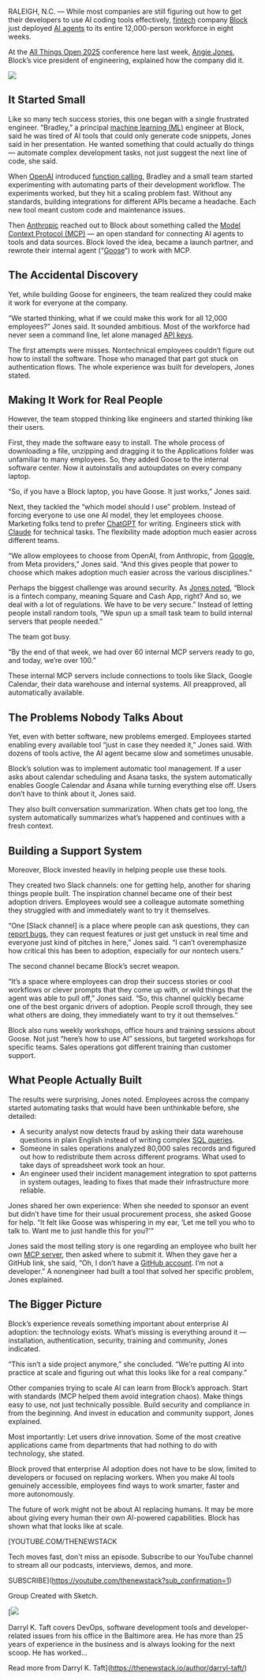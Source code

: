 RALEIGH, N.C. — While most companies are still figuring out how to get their developers to use AI coding tools effectively, [fintech](https://thenewstack.io/the-staging-bottleneck-microservices-testing-in-fintech/) company [Block](https://block.xyz/) just deployed [AI agents](https://thenewstack.io/ai-agents-and-their-life-cycle-what-you-should-know/) to its entire 12,000-person workforce in eight weeks.

At the [All Things Open 2025](https://2025.allthingsopen.org/) conference here last week, [Angie Jones](https://www.linkedin.com/in/angiejones/), Block’s vice president of engineering, explained how the company did it.

[![](https://cdn.thenewstack.io/media/2025/10/f8a79e6a-pxl_20251014_143224926-1-1.jpg)](https://cdn.thenewstack.io/media/2025/10/f8a79e6a-pxl_20251014_143224926-1-1.jpg)

## It Started Small

Like so many tech success stories, this one began with a single frustrated engineer. “Bradley,” a principal [machine learning (ML)](https://thenewstack.io/use-these-tools-to-build-accurate-machine-learning-models/) engineer at Block, said he was tired of AI tools that could only generate code snippets, Jones said in her presentation. He wanted something that could actually do things — automate complex development tasks, not just suggest the next line of code, she said.

When [OpenAI](https://openai.com/) introduced [function calling](https://thenewstack.io/getting-started-with-function-calling-in-llms/), Bradley and a small team started experimenting with automating parts of their development workflow. The experiments worked, but they hit a scaling problem fast. Without any standards, building integrations for different APIs became a headache. Each new tool meant custom code and maintenance issues.

Then [Anthropic](https://www.anthropic.com/) reached out to Block about something called the [Model Context Protocol (MCP)](https://thenewstack.io/model-context-protocol-a-primer-for-the-developers/) — an open standard for connecting AI agents to tools and data sources. Block loved the idea, became a launch partner, and rewrote their internal agent (“[Goose](https://github.com/block/goose)“) to work with MCP.

## The Accidental Discovery

Yet, while building Goose for engineers, the team realized they could make it work for everyone at the company.

“We started thinking, what if we could make this work for all 12,000 employees?” Jones said. It sounded ambitious. Most of the workforce had never seen a command line, let alone managed [API keys](https://thenewstack.io/why-your-api-keys-are-leaving-you-vulnerable-to-attack/).

The first attempts were misses. Nontechnical employees couldn’t figure out how to install the software. Those who managed that part got stuck on authentication flows. The whole experience was built for developers, Jones stated.

## Making It Work for Real People

However, the team stopped thinking like engineers and started thinking like their users.

First, they made the software easy to install. The whole process of downloading a file, unzipping and dragging it to the Applications folder was unfamiliar to many employees. So, they added Goose to the internal software center. Now it autoinstalls and autoupdates on every company laptop.

“So, if you have a Block laptop, you have Goose. It just works,” Jones said.

Next, they tackled the “which model should I use” problem. Instead of forcing everyone to use one AI model, they let employees choose. Marketing folks tend to prefer [ChatGPT](https://thenewstack.io/openai-launches-new-chatgpt-interface-designed-for-coding/) for writing. Engineers stick with [Claude](https://thenewstack.io/claude-code-user-base-grows-300-as-anthropic-launches-enterprise-analytics-dashboard/) for technical tasks. The flexibility made adoption much easier across different teams.

“We allow employees to choose from OpenAI, from Anthropic, from [Google](https://cloud.google.com/?utm_content=inline+mention), from Meta providers,” Jones said. “And this gives people that power to choose which makes adoption much easier across the various disciplines.”

Perhaps the biggest challenge was around security. As [Jones noted](https://thenewstack.io/whos-afraid-of-the-queen-of-devrel-angie-jones-of-block/), “Block is a fintech company, meaning Square and Cash App, right? And so, we deal with a lot of regulations. We have to be very secure.” Instead of letting people install random tools, “We spun up a small task team to build internal servers that people needed.”

The team got busy.

“By the end of that week, we had over 60 internal MCP servers ready to go, and today, we’re over 100.”

These internal MCP servers include connections to tools like Slack, Google Calendar, their data warehouse and internal systems. All preapproved, all automatically available.

## The Problems Nobody Talks About

Yet, even with better software, new problems emerged. Employees started enabling every available tool “just in case they needed it,” Jones said. With dozens of tools active, the AI agent became slow and sometimes unusable.

Block’s solution was to implement automatic tool management. If a user asks about calendar scheduling and Asana tasks, the system automatically enables Google Calendar and Asana while turning everything else off. Users don’t have to think about it, Jones said.

They also built conversation summarization. When chats get too long, the system automatically summarizes what’s happened and continues with a fresh context.

## Building a Support System

Moreover, Block invested heavily in helping people use these tools.

They created two Slack channels: one for getting help, another for sharing things people built. The inspiration channel became one of their best adoption drivers. Employees would see a colleague automate something they struggled with and immediately want to try it themselves.

“One [Slack channel] is a place where people can ask questions, they can [report bugs](https://thenewstack.io/curl-fights-a-flood-of-ai-generated-bug-reports-from-hackerone/), they can request features or just get unstuck in real time and everyone just kind of pitches in here,” Jones said. “I can’t overemphasize how critical this has been to adoption, especially for our nontech users.”

The second channel became Block’s secret weapon.

“It’s a space where employees can drop their success stories or cool workflows or clever prompts that they come up with, or wild things that the agent was able to pull off,” Jones said. “So, this channel quickly became one of the best organic drivers of adoption. People scroll through, they see what others are doing, they immediately want to try it out themselves.”

Block also runs weekly workshops, office hours and training sessions about Goose. Not just “here’s how to use AI” sessions, but targeted workshops for specific teams. Sales operations got different training than customer support.

## What People Actually Built

The results were surprising, Jones noted. Employees across the company started automating tasks that would have been unthinkable before, she detailed:

* A security analyst now detects fraud by asking their data warehouse questions in plain English instead of writing complex [SQL queries](https://thenewstack.io/how-to-write-sql-queries/).
* Someone in sales operations analyzed 80,000 sales records and figured out how to redistribute them across different programs. What used to take days of spreadsheet work took an hour.
* An engineer used their incident management integration to spot patterns in system outages, leading to fixes that made their infrastructure more reliable.

Jones shared her own experience: When she needed to sponsor an event but didn’t have time for their usual procurement process, she asked Goose for help. “It felt like Goose was whispering in my ear, ‘Let me tell you who to talk to. Want me to just handle this for you?'”

Jones said the most telling story is one regarding an employee who built her own [MCP server](https://thenewstack.io/10-mcp-servers-for-frontend-developers/), then asked where to submit it. When they gave her a GitHub link, she said, “Oh, I don’t have a [GitHub account](https://thenewstack.io/git-push-how-to-use-the-cli-to-interact-with-github/). I’m not a developer.” A nonengineer had built a tool that solved her specific problem, Jones explained.

## The Bigger Picture

Block’s experience reveals something important about enterprise AI adoption: the technology exists. What’s missing is everything around it — installation, authentication, security, training and community, Jones indicated.

“This isn’t a side project anymore,” she concluded. “We’re putting AI into practice at scale and figuring out what this looks like for a real company.”

Other companies trying to scale AI can learn from Block’s approach. Start with standards (MCP helped them avoid integration chaos). Make things easy to use, not just technically possible. Build security and compliance in from the beginning. And invest in education and community support, Jones explained.

Most importantly: Let users drive innovation. Some of the most creative applications came from departments that had nothing to do with technology, she stated.

Block proved that enterprise AI adoption does not have to be slow, limited to developers or focused on replacing workers. When you make AI tools genuinely accessible, employees find ways to work smarter, faster and more autonomously.

The future of work might not be about AI replacing humans. It may be more about giving every human their own AI-powered capabilities. Block has shown what that looks like at scale.

[YOUTUBE.COM/THENEWSTACK

Tech moves fast, don't miss an episode. Subscribe to our YouTube
channel to stream all our podcasts, interviews, demos, and more.

SUBSCRIBE](https://youtube.com/thenewstack?sub_confirmation=1)

Group
Created with Sketch.

[![](https://thenewstack.io/wp-content/uploads/2021/06/a95bb5bc-image-576x600.png)

Darryl K. Taft covers DevOps, software development tools and developer-related issues from his office in the Baltimore area. He has more than 25 years of experience in the business and is always looking for the next scoop. He has worked...

Read more from Darryl K. Taft](https://thenewstack.io/author/darryl-taft/)